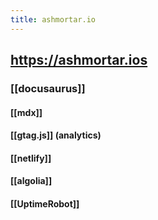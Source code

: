 ```yaml
---
title: ashmortar.io
---
```


## https://ashmortar.ios
### [[docusaurus]]
#### [[mdx]]
#### [[gtag.js]] (analytics)
#### [[netlify]]
#### [[algolia]]
#### [[UptimeRobot]]
